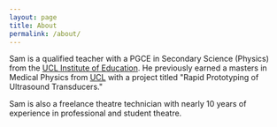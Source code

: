 ```yaml
---
layout: page
title: About
permalink: /about/
---
```


Sam is a qualified teacher with a PGCE in Secondary Science (Physics) from the [UCL Institute of Education](https://www.ucl.ac.uk/ioe). He previously earned a masters in Medical Physics from [UCL](https://www.ucl.ac.uk) with a project titled "Rapid Prototyping of Ultrasound Transducers."

Sam is also a freelance theatre technician with nearly 10 years of experience in professional and student theatre.
